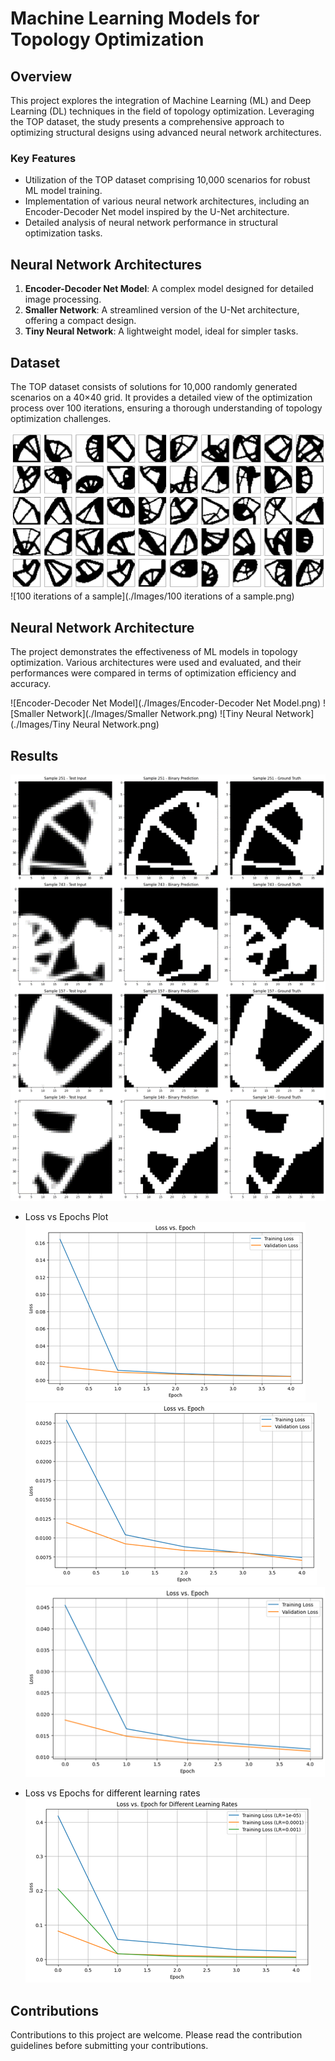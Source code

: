 
# Machine Learning Models for Topology Optimization

## Overview
This project explores the integration of Machine Learning (ML) and Deep Learning (DL) techniques in the field of topology optimization. Leveraging the TOP dataset, the study presents a comprehensive approach to optimizing structural designs using advanced neural network architectures.

### Key Features
- Utilization of the TOP dataset comprising 10,000 scenarios for robust ML model training.
- Implementation of various neural network architectures, including an Encoder-Decoder Net model inspired by the U-Net architecture.
- Detailed analysis of neural network performance in structural optimization tasks.

## Neural Network Architectures
1. **Encoder-Decoder Net Model**: A complex model designed for detailed image processing.
2. **Smaller Network**: A streamlined version of the U-Net architecture, offering a compact design.
3. **Tiny Neural Network**: A lightweight model, ideal for simpler tasks.

## Dataset
The TOP dataset consists of solutions for 10,000 randomly generated scenarios on a 40×40 grid. It provides a detailed view of the optimization process over 100 iterations, ensuring a thorough understanding of topology optimization challenges.

![Dataset Image](./Images/top_dataset_pics.png)
![100 iterations of a sample](./Images/100 iterations of a sample.png)

## Neural Network Architecture
The project demonstrates the effectiveness of ML models in topology optimization. Various architectures were used and evaluated, and their performances were compared in terms of optimization efficiency and accuracy.

![Encoder-Decoder Net Model](./Images/Encoder-Decoder Net Model.png)
![Smaller Network](./Images/Smaller Network.png)
![Tiny Neural Network](./Images/Tiny Neural Network.png)

## Results
![Comparison of output from the Encoder-Decoder model and the ground truth](./Images/Results.png)

- Loss vs Epochs Plot
![Encoder Decoder Model- Loss vs. Epochs Plot](./Images/Encoder%20Decoder%20Model-%20Loss%20vs.%20Epochs%20Plot.png)
![Smaller Model- Loss vs. Epochs Plot](./Images/Smaller%20Model-%20Loss%20vs.%20Epochs%20Plot.png)
![Tiny Network Model- Loss vs. Epochs Plot](./Images/Tiny%20Network%20Model-%20Loss%20vs.%20Epochs%20Plot.png)

- Loss vs Epochs for different learning rates
![Training Loss vs. Epoch- Encoder Decoder Model](./Images/Training%20Loss%20vs.%20Epoch-%20Encoder%20Decoder%20Model.png)


## Contributions
Contributions to this project are welcome. Please read the contribution guidelines before submitting your contributions.
